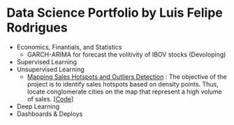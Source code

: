 # Data Science Portfolio by Luis Felipe Rodrigues

<!--ts-->
   * Economics, Finantials, and Statistics
     * GARCH-ARIMA for forecast the volitivity of IBOV stocks (Devoloping)
   * Supervised Learning
   * Unsupervised Learning
      * [Mapping Sales Hotspots and Outliers Detection](https://l-f-rodrigues.medium.com/mapping-sales-hotspots-and-outliers-detection-ad34d6e47a68)
: The objective of the project is to identify sales hotspots based on density points. Thus, locate conglomerate cities on the map that represent a high volume of sales.
[[Code](https://github.com/luisfelipe-rodri/Data-Science-Portifolio-by-Luis-Felipe-Rodrigues/blob/main/Unsupervised%20Learning/E-commerce%20Brazil/E-commerce%20Sales%20Hotspots%20and%20Outliers%20Detection.ipynb)]
   * Deep Learning
   * Dashboards & Deploys
<!--te-->
